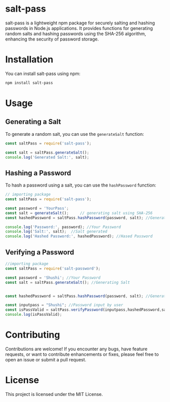 # salt-pass

salt-pass is a lightweight npm package for securely salting and hashing passwords in Node.js applications. It provides functions for generating random salts and hashing passwords using the SHA-256 algorithm, enhancing the security of password storage.

# Installation

You can install salt-pass using npm:

```bash
npm install salt-pass
```

# Usage

## Generating a Salt

To generate a random salt, you can use the `generateSalt` function:

```javascript
const saltPass = require('salt-pass');

const salt = saltPass.generateSalt();
console.log('Generated Salt:', salt);
```

## Hashing a Password

To hash a password using a salt, you can use the `hashPassword` function:

```javascript
// importing package
const saltPass = require('salt-pass');

const password = 'YourPass';
const salt = generateSalt();     // generating salt using SHA-256
const hashedPassword = saltPass.hashPassword(password, salt); //Generating Password

console.log('Password:', password); //Your Password
console.log('Salt:', salt);  //Salt generated
console.log('Hashed Password:', hashedPassword); //Hased Password
```

## Verifying a Password
```javascript
//importing package
const saltPass = require('salt-password');

const password = 'Shushi'; //Your Password
const salt = saltPass.generateSalt(); //Generating Salt


const hashedPassword = saltPass.hashPassword(password, salt); //Generating Hashed Password

const inputpass = "Shushi"; //Password input by user
const isPassValid = saltPass.verifyPassword(inputpass,hashedPassword,salt); //Checking if the password are matching
console.log(isPassValid); 
```

# Contributing

Contributions are welcome! If you encounter any bugs, have feature requests, or want to contribute enhancements or fixes, please feel free to open an issue or submit a pull request.

# License

This project is licensed under the MIT License.

